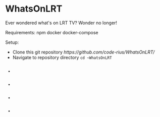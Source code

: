 # WhatsOnLRT
Ever wondered what's on LRT TV? Wonder no longer!

Requirements:
  npm
  docker
  docker-compose
  
Setup:

<ul>
  <li>Clone this git repository <i>https://github.com/code-rius/WhatsOnLRT/</i></li>
  <li>Navigate to repository directory <code>cd ~WhatsOnLRT</li>
  <li></li>
  <li></li>
  <li></li>
  <li></li>
  
</ul>
  

  
